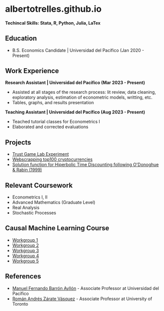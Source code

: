 # albertotrelles.github.io

#### Techincal Skills: Stata, R, Python, Julia, LaTex 

## Education
- B.S. Economics Candidate | Universidad del Pacífico (Jan 2020 - Present)
  
## Work Experience

**Research Assistant | Universidad del Pacífico (Mar 2023 - Present)**
- Assisted at all stages of the research process: lit review, data cleaning, exploratory analysis, estimation of econometric models, writting, etc.
- Tables, graphs, and results presentation

**Teaching Assistant | Universidad del Pacífico (Aug 2023 - Present)**
- Teached tutorial classes for Econometrics I
- Elaborated and corrected evaluations

## Projects
- [Trust Game Lab Experiment](https://github.com/albertotrelles/Trust_Game)
- [Webscrapping top100 cryptocurrencies](https://github.com/albertotrelles/Miscellaneous/blob/main/BScryptocurrencies.py)
- [Solution function for Hiperbolic Time Discounting following O'Donoghue & Rabin (1999)](https://github.com/albertotrelles/Miscellaneous/tree/main/intertemporal_preferences)

## Relevant Coursework 
- Econometrics I, II
- Advanced Mathematics (Graduate Level)
- Real Analysis
- Stochastic Processes 

## Causal Machine Learning Course
- [Workgroup 1](https://github.com/albertotrelles/Causal-ML-Course-2024-I-/tree/main/workgroup1)
- [Workgroup 2](https://github.com/albertotrelles/Causal-ML-Course-2024-I-/tree/main/workgroup2)
- [Workgroup 3](https://github.com/albertotrelles/Causal-ML-Course-2024-I-/tree/main/workgroup3)
- [Workgroup 4](https://github.com/albertotrelles/Causal-ML-Course-2024-I-/tree/main/workgroup4)
- [Workgroup 5](https://github.com/albertotrelles/Causal-ML-Course-2024-I-/tree/main/workgroup5)

## References
- [Manuel Fernando Barrón Ayllón](https://www.ocf.berkeley.edu/~manuelb/) - Associate Professor at Universidad del Pacífico
- [Román Andrés Zárate Vásquez](https://www.razarate.com/) - Associate Professor at University of Toronto 


